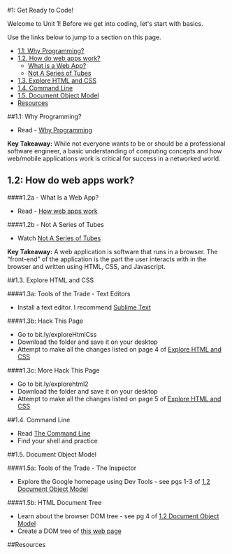 #1: Get Ready to Code!


Welcome to Unit 1!  Before we get into coding, let's start with basics.

Use the links below to jump to a section on this page.

- [1.1: Why Programming?](#11-whyprogramming)
- [1.2. How do web apps work?](#12-webapps)
	- [What is a Web App?]()
	- [Not A Series of Tubes]()
- [1.3. Explore HTML and CSS](#13-explore)
- [1.4. Command Line](#14-commandline)
- [1.5. Document Object Model](#15-dom)
- [Resources](#resources)


##<a id="11-whyprogramming">1.1: Why Programming?</a>

+ Read - [Why Programming]() 

**Key Takeaway:** While not everyone wants to be or should be a professional software engineer, a basic understanding of computing concepts and how web/mobile applications work is critical for success in a networked world.

<a id="12-webapps">1.2: How do web apps work?</a>
-----------------------------

####1.2a - What Is a Web App?

+ Read - [How web apps work]() 

####1.2b - Not A Series of Tubes

+ Watch [Not A Series of Tubes](http://www.dontfeartheinternet.com/the-basics/not-tubes)

**Key Takeaway:** A web application is software that runs in a browser. The “front-end” of the application is the part the user interacts with in the browser and written using HTML, CSS, and Javascript. 

##<a id="13-explore">1.3. Explore HTML and CSS</a>

####1.3a: Tools of the Trade - Text Editors 

+ Install a text editor. I recommend [Sublime Text](http://www.sublimetext.com/)

####1.3b: Hack This Page

+ Go to bit.ly/exploreHtmlCss
+ Download the folder and save it on your desktop
+ Attempt to make all the changes listed on page 4 of [Explore HTML and CSS](https://docs.google.com/presentation/d/1VZ8-_vjXeNGnQk3fhnuoX1mDof13Z6u634LaiZgpJ0Y/edit?usp=sharing)

####1.3c: More Hack This Page

+ Go to bit.ly/explorehtml2
+ Download the folder and save it on your desktop
+ Attempt to make all the changes listed on page 5 of [Explore HTML and CSS](https://docs.google.com/presentation/d/1VZ8-_vjXeNGnQk3fhnuoX1mDof13Z6u634LaiZgpJ0Y/edit?usp=sharing)


##<a id="14-commandline">1.4. Command Line</a>

+ Read [The Command Line](https://docs.google.com/presentation/d/11SEgdvUkPk_AenNiwAoF676yNuJa8R07g5S1rAaVRhE/edit?usp=sharing)
+ Find your shell and practice 


##<a id="15-dom">1.5. Document Object Model</a>

####1.5a: Tools of the Trade - The Inspector

+ Explore the Google homepage using Dev Tools - see pgs 1-3 of [1.2 Document Object Model](https://docs.google.com/presentation/d/13H8RAfpo8VEGlqsJv8ztTcFMAkc9b3nZ7DMGYgUn3l8/edit?usp=sharing)

####1.5b: HTML Document Tree

+ Learn about the browser DOM tree - see pg 4 of [1.2 Document Object Model](https://docs.google.com/presentation/d/13H8RAfpo8VEGlqsJv8ztTcFMAkc9b3nZ7DMGYgUn3l8/edit?usp=sharing)
+ Create a DOM tree of [this web page](http://addasimpletree.neocities.org/)



##<a id="resources">Resources </a>
